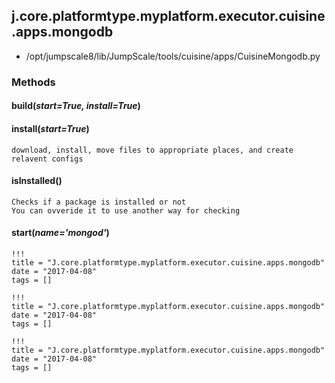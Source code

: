 <!-- toc -->
## j.core.platformtype.myplatform.executor.cuisine.apps.mongodb

- /opt/jumpscale8/lib/JumpScale/tools/cuisine/apps/CuisineMongodb.py

### Methods

#### build(*start=True, install=True*) 

#### install(*start=True*) 

```
download, install, move files to appropriate places, and create relavent configs

```

#### isInstalled() 

```
Checks if a package is installed or not
You can ovveride it to use another way for checking

```

#### start(*name='mongod'*) 


```
!!!
title = "J.core.platformtype.myplatform.executor.cuisine.apps.mongodb"
date = "2017-04-08"
tags = []
```

```
!!!
title = "J.core.platformtype.myplatform.executor.cuisine.apps.mongodb"
date = "2017-04-08"
tags = []
```

```
!!!
title = "J.core.platformtype.myplatform.executor.cuisine.apps.mongodb"
date = "2017-04-08"
tags = []
```
